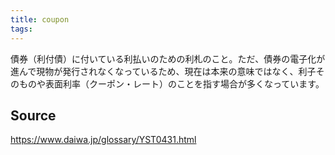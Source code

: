 ```yaml
---
title: coupon
tags: 
---
```


債券（利付債）に付いている利払いのための利札のこと。ただ、債券の電子化が進んで現物が発行されなくなっているため、現在は本来の意味ではなく、利子そのものや表面利率（クーポン・レート）のことを指す場合が多くなっています。

## Source
https://www.daiwa.jp/glossary/YST0431.html